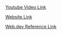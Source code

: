 [Youtube Video Link](https://www.youtube.com/watch?v=qm0IfG1GyZU)

[Website Link](https://1linelayouts.glitch.me/)

[Web.dev Reference Link](https://web.dev/one-line-layouts/#:~:text=Super%20Centered%3A%20place%2Ditems%3A%20center%20%23&text=First%20specify%20grid%20as%20the,items%20are%20set%20to%20center%20.)